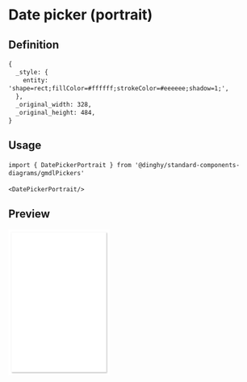 # Date picker (portrait)

## Definition

```
{
  _style: { 
    entity: 'shape=rect;fillColor=#ffffff;strokeColor=#eeeeee;shadow=1;',
  },
  _original_width: 328,
  _original_height: 484,
}
```

## Usage

```
import { DatePickerPortrait } from '@dinghy/standard-components-diagrams/gmdlPickers'

<DatePickerPortrait/>
```

## Preview

<img src="./date-picker-portrait.png" width="200"/>
